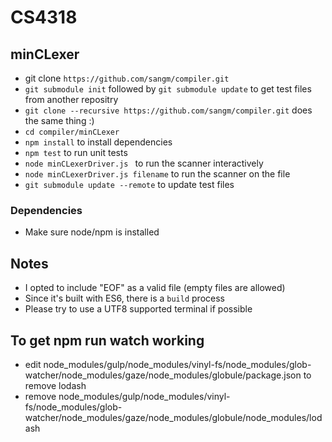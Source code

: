 # CS4318
## minCLexer
+ git clone `https://github.com/sangm/compiler.git`
+ `git submodule init` followed by `git submodule update` to get test files from another repositry
+ `git clone --recursive https://github.com/sangm/compiler.git` does the same thing :)
+ `cd compiler/minCLexer`
+ `npm install` to install dependencies
+ `npm test` to run unit tests
+ `node minCLexerDriver.js ` to run the scanner interactively
+ `node minCLexerDriver.js filename` to run the scanner on the file
+ `git submodule update --remote` to update test files 

### Dependencies
+ Make sure node/npm is installed

## Notes
+ I opted to include "EOF" as a valid file (empty files are allowed)
+ Since it's built with ES6, there is a `build` process
+ Please try to use a UTF8 supported terminal if possible 

## To get npm run watch working
+ edit node_modules/gulp/node_modules/vinyl-fs/node_modules/glob-watcher/node_modules/gaze/node_modules/globule/package.json to remove lodash
+ remove node_modules/gulp/node_modules/vinyl-fs/node_modules/glob-watcher/node_modules/gaze/node_modules/globule/node_modules/lodash

